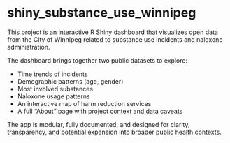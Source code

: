 # shiny_substance_use_winnipeg

This project is an interactive R Shiny dashboard that visualizes open data from the City of Winnipeg related to substance use incidents and naloxone administration.

The dashboard brings together two public datasets to explore:

- Time trends of incidents
- Demographic patterns (age, gender)
- Most involved substances
- Naloxone usage patterns
- An interactive map of harm reduction services
- A full “About” page with project context and data caveats

The app is modular, fully documented, and designed for clarity, transparency, and potential expansion into broader public health contexts.
